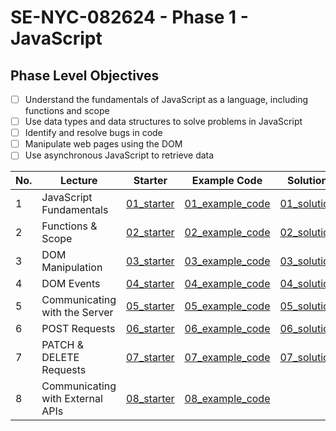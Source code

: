 # SE-NYC-082624 - Phase 1 - JavaScript

## Phase Level Objectives
- [ ] Understand the fundamentals of JavaScript as a language, including functions and scope
- [ ] Use data types and data structures to solve problems in JavaScript
- [ ] Identify and resolve bugs in code
- [ ] Manipulate web pages using the DOM
- [ ] Use asynchronous JavaScript to retrieve data

|No. | Lecture                                    | Starter 	| Example Code 	| Solution 	|
|----|------------------------------	          |:-----:	|--------	|---------	|
|1 | JavaScript Fundamentals                      |[01_starter](https://github.com/RikkuX491/SE-NYC-082624-Phase-1/tree/01_starter)|[01_example_code](https://github.com/RikkuX491/SE-NYC-082624-Phase-1/tree/01_example_code)|[01_solution](https://github.com/RikkuX491/SE-NYC-082624-Phase-1/tree/01_solution)|
|2 | Functions & Scope                	          |[02_starter](https://github.com/RikkuX491/SE-NYC-082624-Phase-1/tree/02_starter)|[02_example_code](https://github.com/RikkuX491/SE-NYC-082624-Phase-1/tree/02_example_code)|[02_solution](https://github.com/RikkuX491/SE-NYC-082624-Phase-1/tree/02_solution)|
|3 | DOM Manipulation                 	          |[03_starter](https://github.com/RikkuX491/SE-NYC-082624-Phase-1/tree/03_starter)|[03_example_code](https://github.com/RikkuX491/SE-NYC-082624-Phase-1/tree/03_example_code)|[03_solution](https://github.com/RikkuX491/SE-NYC-082624-Phase-1/tree/03_solution)|
|4 | DOM Events                       	          |[04_starter](https://github.com/RikkuX491/SE-NYC-082624-Phase-1/tree/04_starter)|[04_example_code](https://github.com/RikkuX491/SE-NYC-082624-Phase-1/tree/04_example_code)|[04_solution](https://github.com/RikkuX491/SE-NYC-082624-Phase-1/tree/04_solution)|
|5 | Communicating with the Server    	          |[05_starter](https://github.com/RikkuX491/SE-NYC-082624-Phase-1/tree/05_starter)|[05_example_code](https://github.com/RikkuX491/SE-NYC-082624-Phase-1/tree/05_example_code)|[05_solution](https://github.com/RikkuX491/SE-NYC-082624-Phase-1/tree/05_solution)|
|6 | POST Requests                    	          |[06_starter](https://github.com/RikkuX491/SE-NYC-082624-Phase-1/tree/06_starter)|[06_example_code](https://github.com/RikkuX491/SE-NYC-082624-Phase-1/tree/06_example_code)|[06_solution](https://github.com/RikkuX491/SE-NYC-082624-Phase-1/tree/06_solution)|
|7 | PATCH & DELETE Requests          	          |[07_starter](https://github.com/RikkuX491/SE-NYC-082624-Phase-1/tree/07_starter)|[07_example_code](https://github.com/RikkuX491/SE-NYC-082624-Phase-1/tree/07_example_code)|[07_solution](https://github.com/RikkuX491/SE-NYC-082624-Phase-1/tree/07_solution)|
|8 | Communicating with External APIs 	          |[08_starter](https://github.com/RikkuX491/SE-NYC-082624-Phase-1/tree/08_starter)|[08_example_code](https://github.com/RikkuX491/SE-NYC-082624-Phase-1/tree/08_example_code)||